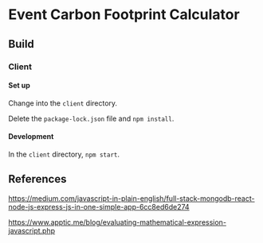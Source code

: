 # Event Carbon Footprint Calculator


## Build

### Client

#### Set up

Change into the `client` directory.

Delete the `package-lock.json` file and `npm install`.

#### Development

In the `client` directory, `npm start`.






## References

https://medium.com/javascript-in-plain-english/full-stack-mongodb-react-node-js-express-js-in-one-simple-app-6cc8ed6de274

https://www.apptic.me/blog/evaluating-mathematical-expression-javascript.php 

